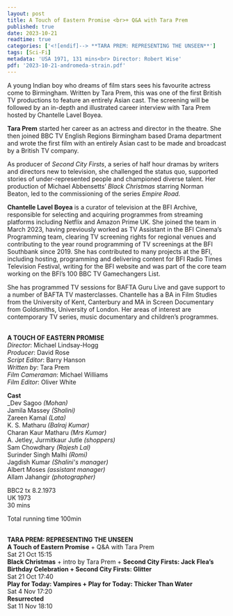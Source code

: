 ```yaml
---
layout: post
title: A Touch of Eastern Promise <br>+ Q&A with Tara Prem
published: true
date: 2023-10-21
readtime: true
categories: ['<![endif]--> **TARA PREM: REPRESENTING THE UNSEEN**']
tags: [Sci-Fi]
metadata: 'USA 1971, 131 mins<br> Director: Robert Wise'
pdf: '2023-10-21-andromeda-strain.pdf'
---
```


A young Indian boy who dreams of film stars sees his favourite actress come to Birmingham. Written by Tara Prem, this was one of the first British TV productions to feature an entirely Asian cast. The screening will be followed by an in-depth and illustrated career interview with Tara Prem hosted by Chantelle Lavel Boyea.

**Tara Prem** started her career as an actress and director in the theatre. She then joined BBC TV English Regions Birmingham based Drama department and wrote the first film with an entirely Asian cast to be made and broadcast by a British TV company.

As producer of _Second City Firsts_, a series of half hour dramas by writers and directors new to television, she challenged the status quo, supported stories of under-represented people and championed diverse talent. Her production of Michael Abbensetts’ _Black Christmas_ starring Norman Beaton, led to the commissioning of the series _Empire Road._

**Chantelle Lavel Boyea** is a curator of television at the BFI Archive, responsible for selecting and acquiring programmes from streaming platforms including Netflix and Amazon Prime UK. She joined the team in March 2023, having previously worked as TV Assistant in the BFI Cinema’s Programming team, clearing TV screening rights for regional venues and contributing to the year round programming of TV screenings at the BFI Southbank since 2019. She has contributed to many projects at the BFI, including hosting, programming and delivering content for BFI Radio Times Television Festival, writing for the BFI website and was part of the core team working on the BFI’s 100 BBC TV Gamechangers List.

She has programmed TV sessions for BAFTA Guru Live and gave support to a number of BAFTA TV masterclasses. Chantelle has a BA in Film Studies from the University of Kent, Canterbury and MA in Screen Documentary from Goldsmiths, University of London. Her areas of interest are contemporary TV series, music documentary and children’s programmes.  
<br>

**A TOUCH OF EASTERN PROMISE**  
_Director_: Michael Lindsay-Hogg  
_Producer_: David Rose  
_Script Editor_: Barry Hanson  
_Written by_: Tara Prem  
_Film Cameraman_: Michael Williams  
_Film Editor_: Oliver White  

**Cast**  
_Dev Sagoo _(Mohan)_  
Jamila Massey _(Shalini)_  
Zareen Kamal _(Lata)_  
K. S. Matharu _(Balraj Kumar)_  
Charan Kaur Matharu _(Mrs Kumar)_  
A. Jetley, Jurmitkaur Jutle _(shoppers)_  
Sam Chowdhary _(Rajesh Lal)_  
Surinder Singh Malhi _(Romi)_  
Jagdish Kumar _(Shalini's manager)_  
Albert Moses _(assistant manager)_  
Allam Jahangir _(photographer)_  

BBC2 tx 8.2.1973  
UK 1973  
30 mins  

Total running time 100min  
<br>

**TARA PREM: REPRESENTING THE UNSEEN**  
**A Touch of Eastern Promise** + Q&A with Tara Prem  
Sat 21 Oct 15:15  
**Black Christmas** + intro by Tara Prem + **Second City Firsts: Jack Flea’s Birthday Celebration + Second City Firsts: Glitter**  
Sat 21 Oct 17:40  
**Play for Today: Vampires + Play for Today: Thicker Than Water**  
Sat 4 Nov 17:20  
**Resurrected**  
Sat 11 Nov 18:10  
<!--stackedit_data:
eyJoaXN0b3J5IjpbMTc2ODE1MzI0OV19
-->